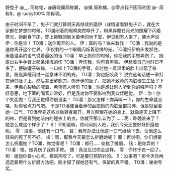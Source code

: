 野兔子
@__. 简称铭，@唐晓翼简称翼， @擒 简称擒，@零点我不困简称困 @- 简称$，@ lucky100% 简称玥。

由于时间不早了，兔子们就打算明天再继续折磨伊（详情请看野兔子2），就在大家都在梦想的时候，TO潘闭着的眼睛突然睁开了，粉黑异瞳在月光的照耀下闪着寒光，她翻身下床，穿上拖鞋回到关着伊的地下室，伊见到有人来了，便大声说
伊：你是谁！
TO潘：送你离开的人。
伊：真的吗？快来救我！
TO潘：我说的是送你离开这个世界。
伊仅剩的一个眼睛闪烁着恐惧的光，TO潘把伊的头发抓住，用着温柔的语气说着最凶的话
TO潘：早上抓你的时候，你把我的手臂弄伤了。
她露出右手手臂上那条浅浅的伤
TO潘：弄伤我，你可真厉害。
伊想着自己也时日不多了，便破罐子破摔，一口咬上TO潘的手臂，此时她一贯温柔的脸上出现了杀意，粉黑异瞳闪过一丝意味不明的光，
TO潘：狗也配咬我？
说完这句话便一拳打在伊的肚子上，然后拿出解剖刀，刨开伊的肚子，把她不致命的内脏硬生生扯了下来，伊撕心裂肺的喊着，希望有人听见
TO潘：你是想让别人听到你的喊声吗？不好意思，地下室的隔音非常好，但是我劝你不要影响到我伙伴睡觉。
伊：你！你个笑面虎！亏我还觉得你很温柔！
TO潘：那又怎样？你再叫一下，你的生命就没咯，劝你省点力气吧。
于是TO潘便当着伊的面把她的内脏全部捣碎，但是就留着她一口气，TO潘弄完这些以后转身离开，月光照耀在她的身上，就像是天上降下的神，但是看到她洁白的睡衣上的血，你就不那么认为了......
玥：昨晚谁来了？她怎么成这个样子了？
$：不知道啊，你问问别人吧，我们今天还要好好折磨他呢。
零：没事，他还有一口气。
铭：我有办法让他这一口气继续下去，让他这么轻易的死了可不好。
擒：嗯，那我今天要怎么折磨她呢？
翼：再说吧，你们想要怎么折磨她？TO潘，你觉得呢？
TO潘：都行.....
铭挑了挑眉，
铭：是你弄的？
TO潘：嗯，她弄伤了我的手臂。
擒：真没见过你会这样。
零：你终于疯一回了。
玥：姐姐你要小心点，被疯狗咬了，可是要打预防针的。
$：没事吧？那今天你再选选要用什么折磨方法吧。刚才探了探她还有气，保留的真不错。
TO潘：谢谢夸奖。